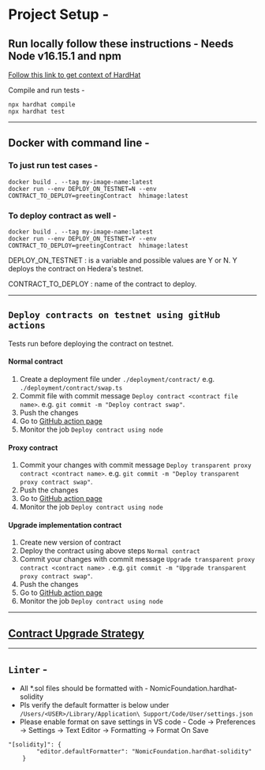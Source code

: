 # Project Setup -

## Run locally follow these instructions - Needs Node v16.15.1 and npm

[Follow this link to get context of HardHat](https://hardhat.org/getting-started)

Compile and run tests - 
```shell
npx hardhat compile
npx hardhat test
```
----

## Docker with command line -

### To just run test cases -
 ```shell
 docker build . --tag my-image-name:latest   
 docker run --env DEPLOY_ON_TESTNET=N --env CONTRACT_TO_DEPLOY=greetingContract  hhimage:latest
 ```

### To deploy contract as well -
 ```shell
 docker build . --tag my-image-name:latest   
 docker run --env DEPLOY_ON_TESTNET=Y --env CONTRACT_TO_DEPLOY=greetingContract  hhimage:latest
 ```
            
DEPLOY_ON_TESTNET
: is a variable and possible values are Y or N. Y deploys the contract on Hedera's testnet.

CONTRACT_TO_DEPLOY
: name of the contract to deploy.

----

## `Deploy contracts on testnet using gitHub actions`
Tests run before deploying the contract on testnet.

#### Normal contract

1. Create a deployment file under `./deployment/contract/` e.g. `./deployment/contract/swap.ts`
2. Commit file with commit message `Deploy contract <contract file name>`. e.g. `git commit -m "Deploy contract swap"`.
3. Push the changes
4. Go to [GitHub action page](https://github.com/hashgraph/hedera-accelerator-defi-dex/actions) 
5. Monitor the job `Deploy contract using node` 

####  Proxy contract

1. Commit your changes with commit message `Deploy transparent proxy contract <contract name>`. e.g. `git commit -m "Deploy transparent proxy contract swap"`.
2. Push the changes
3. Go to [GitHub action page](https://github.com/hashgraph/hedera-accelerator-defi-dex/actions) 
4. Monitor the job `Deploy contract using node` 

#### Upgrade implementation contract

1. Create new  version of contract 
2. Deploy the contract using above steps `Normal contract` 
3. Commit your changes with commit message `Upgrade transparent proxy contract <contract name> `. e.g. `git commit -m "Upgrade transparent proxy contract swap"`.
2. Push the changes
3. Go to [GitHub action page](https://github.com/hashgraph/hedera-accelerator-defi-dex/actions) 
4. Monitor the job `Deploy contract using node` 

-----
## [Contract Upgrade Strategy](./UPGRADE.md)
-----


## `Linter` -
* All *.sol files should be formatted with - NomicFoundation.hardhat-solidity
* Pls verify the default formatter is below under `/Users/<USER>/Library/Application\ Support/Code/User/settings.json`
* Please enable format on save settings in VS code - Code -> Preferences -> Settings -> Text Editor -> Formatting -> Format On Save



```
"[solidity]": {
        "editor.defaultFormatter": "NomicFoundation.hardhat-solidity"
    }
```
